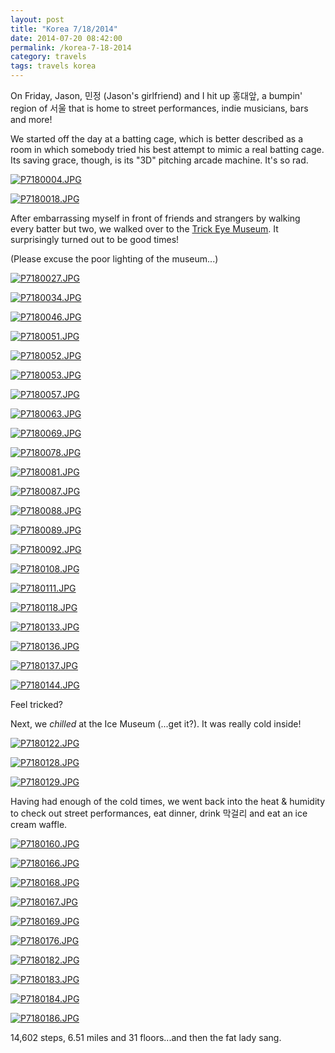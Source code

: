 ```yaml
---
layout: post
title: "Korea 7/18/2014"
date: 2014-07-20 08:42:00
permalink: /korea-7-18-2014
category: travels 
tags: travels korea
---
```

On Friday, Jason, 민정 (Jason's girlfriend) and I hit up 홍대앞, a bumpin' region of 서울 that is home to street performances, indie musicians, bars and more!

We started off the day at a batting cage, which is better described as a room in which somebody tried his best attempt to mimic a real batting cage. Its saving grace, though, is its "3D" pitching arcade machine. It's so rad.

[![P7180004.JPG](https://d23f6h5jpj26xu.cloudfront.net/sxkdvxjc855gxw_small.jpg)](http://img.svbtle.com/sxkdvxjc855gxw.jpg)

[![P7180018.JPG](https://d23f6h5jpj26xu.cloudfront.net/ngk5b14outsg_small.jpg)](http://img.svbtle.com/ngk5b14outsg.jpg)

After embarrassing myself in front of friends and strangers by walking every batter but two, we walked over to the [Trick Eye Museum](http://english.visitkorea.or.kr/enu/SI/SI_EN_3_1_1_1.jsp?cid=1324865). It surprisingly turned out to be good times!

(Please excuse the poor lighting of the museum...)

[![P7180027.JPG](https://d23f6h5jpj26xu.cloudfront.net/xruef9ftthim9w_small.jpg)](http://img.svbtle.com/xruef9ftthim9w.jpg)

[![P7180034.JPG](https://d23f6h5jpj26xu.cloudfront.net/zgtrgbhmvctn6q_small.jpg)](http://img.svbtle.com/zgtrgbhmvctn6q.jpg)

[![P7180046.JPG](https://d23f6h5jpj26xu.cloudfront.net/dgdmelhkt3tjbq_small.jpg)](http://img.svbtle.com/dgdmelhkt3tjbq.jpg)

[![P7180051.JPG](https://d23f6h5jpj26xu.cloudfront.net/kzpacqyrzwqug_small.jpg)](http://img.svbtle.com/kzpacqyrzwqug.jpg)

[![P7180052.JPG](https://d23f6h5jpj26xu.cloudfront.net/uuvcgbgeixda_small.jpg)](http://img.svbtle.com/uuvcgbgeixda.jpg)

[![P7180053.JPG](https://d23f6h5jpj26xu.cloudfront.net/20dg3qhh5b1m5a_small.jpg)](http://img.svbtle.com/20dg3qhh5b1m5a.jpg)

[![P7180057.JPG](https://d23f6h5jpj26xu.cloudfront.net/pfo3lht2fno3rw_small.jpg)](http://img.svbtle.com/pfo3lht2fno3rw.jpg)

[![P7180063.JPG](https://d23f6h5jpj26xu.cloudfront.net/uwb0p91dwqo1wg_small.jpg)](http://img.svbtle.com/uwb0p91dwqo1wg.jpg)

[![P7180069.JPG](https://d23f6h5jpj26xu.cloudfront.net/dn9m1jbjp89tkq_small.jpg)](http://img.svbtle.com/dn9m1jbjp89tkq.jpg)

[![P7180078.JPG](https://d23f6h5jpj26xu.cloudfront.net/od6cxizg1wxsva_small.jpg)](http://img.svbtle.com/od6cxizg1wxsva.jpg)

[![P7180081.JPG](https://d23f6h5jpj26xu.cloudfront.net/dlhrj12u4fx8qw_small.jpg)](http://img.svbtle.com/dlhrj12u4fx8qw.jpg)

[![P7180087.JPG](https://d23f6h5jpj26xu.cloudfront.net/wwd262ypvkt1w_small.jpg)](http://img.svbtle.com/wwd262ypvkt1w.jpg)

[![P7180088.JPG](https://d23f6h5jpj26xu.cloudfront.net/mpgjdn7qgrvntq_small.jpg)](http://img.svbtle.com/mpgjdn7qgrvntq.jpg)

[![P7180089.JPG](https://d23f6h5jpj26xu.cloudfront.net/ddmcd78vwr0vew_small.jpg)](http://img.svbtle.com/ddmcd78vwr0vew.jpg)

[![P7180092.JPG](https://d23f6h5jpj26xu.cloudfront.net/hycjbydbsff4lg_small.jpg)](http://img.svbtle.com/hycjbydbsff4lg.jpg)

[![P7180108.JPG](https://d23f6h5jpj26xu.cloudfront.net/5acq2xgs4tmqqg_small.jpg)](http://img.svbtle.com/5acq2xgs4tmqqg.jpg)

[![P7180111.JPG](https://d23f6h5jpj26xu.cloudfront.net/zifqnzlaftiyw_small.jpg)](http://img.svbtle.com/zifqnzlaftiyw.jpg)

[![P7180118.JPG](https://d23f6h5jpj26xu.cloudfront.net/ljlvedpooezzq_small.jpg)](http://img.svbtle.com/ljlvedpooezzq.jpg)

[![P7180133.JPG](https://d23f6h5jpj26xu.cloudfront.net/jdtvfsgvqt6nvq_small.jpg)](http://img.svbtle.com/jdtvfsgvqt6nvq.jpg)

[![P7180136.JPG](https://d23f6h5jpj26xu.cloudfront.net/li51r8zcqtkra_small.jpg)](http://img.svbtle.com/li51r8zcqtkra.jpg)

[![P7180137.JPG](https://d23f6h5jpj26xu.cloudfront.net/hl1mb0szi0f7sa_small.jpg)](http://img.svbtle.com/hl1mb0szi0f7sa.jpg)

[![P7180144.JPG](https://d23f6h5jpj26xu.cloudfront.net/yut4dwex1svfg_small.jpg)](http://img.svbtle.com/yut4dwex1svfg.jpg)

Feel tricked?

Next, we *chilled* at the Ice Museum (...get it?). It was really cold inside!

[![P7180122.JPG](https://d23f6h5jpj26xu.cloudfront.net/mh0obiqay2lq_small.jpg)](http://img.svbtle.com/mh0obiqay2lq.jpg)

[![P7180128.JPG](https://d23f6h5jpj26xu.cloudfront.net/7kdvs0jiua7qag_small.jpg)](http://img.svbtle.com/7kdvs0jiua7qag.jpg)

[![P7180129.JPG](https://d23f6h5jpj26xu.cloudfront.net/73w8sd0b3bnv7w_small.jpg)](http://img.svbtle.com/73w8sd0b3bnv7w.jpg)

Having had enough of the cold times, we went back into the heat & humidity to check out street performances, eat dinner, drink 막걸리 and eat an ice cream waffle.

[![P7180160.JPG](https://d23f6h5jpj26xu.cloudfront.net/t64f26vsaspha_small.jpg)](http://img.svbtle.com/t64f26vsaspha.jpg)

[![P7180166.JPG](https://d23f6h5jpj26xu.cloudfront.net/eqs65wrzqwklma_small.jpg)](http://img.svbtle.com/eqs65wrzqwklma.jpg)

[![P7180168.JPG](https://d23f6h5jpj26xu.cloudfront.net/t2xhbxndnv2fmq_small.jpg)](http://img.svbtle.com/t2xhbxndnv2fmq.jpg)

[![P7180167.JPG](https://d23f6h5jpj26xu.cloudfront.net/bxyo2ccksqs0a_small.jpg)](http://img.svbtle.com/bxyo2ccksqs0a.jpg)

[![P7180169.JPG](https://d23f6h5jpj26xu.cloudfront.net/viltboes97nxw_small.jpg)](http://img.svbtle.com/viltboes97nxw.jpg)

[![P7180176.JPG](https://d23f6h5jpj26xu.cloudfront.net/slw8fnovi30r1g_small.jpg)](http://img.svbtle.com/slw8fnovi30r1g.jpg)

[![P7180182.JPG](https://d23f6h5jpj26xu.cloudfront.net/idl75r01ihzhwq_small.jpg)](http://img.svbtle.com/idl75r01ihzhwq.jpg)

[![P7180183.JPG](https://d23f6h5jpj26xu.cloudfront.net/orcri04b5vxf8g_small.jpg)](http://img.svbtle.com/orcri04b5vxf8g.jpg)

[![P7180184.JPG](https://d23f6h5jpj26xu.cloudfront.net/tvpvyysejxng3g_small.jpg)](http://img.svbtle.com/tvpvyysejxng3g.jpg)

[![P7180186.JPG](https://d23f6h5jpj26xu.cloudfront.net/qvpojk5xkyqg_small.jpg)](http://img.svbtle.com/qvpojk5xkyqg.jpg)

14,602 steps, 6.51 miles and 31 floors...and then the fat lady sang.
